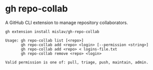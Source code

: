 # gh repo-collab

A GitHub CLI extension to manage repository collaborators.

```
gh extension install mislav/gh-repo-collab
```

```
Usage: gh repo-collab list [<repo>]
       gh repo-collab add <repo> <login> [--permission <string>]
       gh repo-collab add <repo> < logins-file.txt
       gh repo-collab remove <repo> <login>

Valid permission is one of: pull, triage, push, maintain, admin.
```
